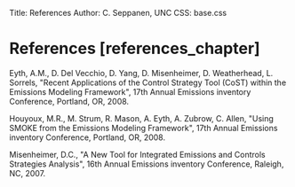 Title: References
Author: C. Seppanen, UNC
CSS: base.css

# References [references_chapter] #

Eyth, A.M., D. Del Vecchio, D. Yang, D. Misenheimer, D. Weatherhead, L. Sorrels, "Recent Applications of the Control Strategy Tool (CoST) within the Emissions Modeling Framework", 17th Annual Emissions inventory Conference, Portland, OR, 2008.

Houyoux, M.R., M. Strum, R. Mason, A. Eyth, A. Zubrow, C. Allen, "Using SMOKE from the Emissions Modeling Framework", 17th Annual Emissions inventory Conference, Portland, OR, 2008.

Misenheimer, D.C., "A New Tool for Integrated Emissions and Controls Strategies Analysis", 16th Annual Emissions inventory Conference, Raleigh, NC, 2007.
